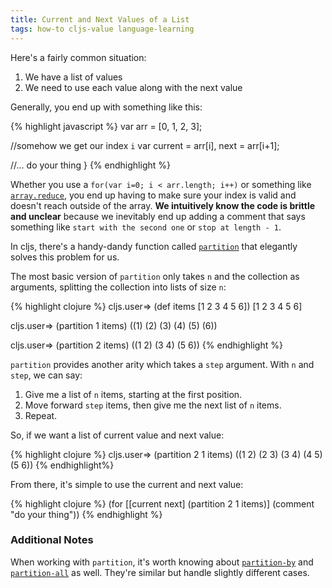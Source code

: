 ```yaml
---
title: Current and Next Values of a List
tags: how-to cljs-value language-learning
---
```


Here's a fairly common situation:

1. We have a list of values
2. We need to use each value along with the next value

Generally, you end up with something like this:

{% highlight javascript %}
  var arr = [0, 1, 2, 3];

  //somehow we get our index `i`
  var current = arr[i],
      next = arr[i+1];

  //... do your thing
}
{% endhighlight %}

Whether you use a `for(var i=0; i < arr.length; i++)` or something like [`array.reduce`][array-reduce], you end up having to make sure your index is valid and doesn't reach outside of the array. **We intuitively know the code is brittle and unclear** because we inevitably end up adding a comment that says something like `start with the second one` or `stop at length - 1`.

In cljs, there's a handy-dandy function called [`partition`][partition] that elegantly solves this problem for us.

The most basic version of `partition` only takes `n` and the collection as arguments, splitting the collection into lists of size `n`:

{% highlight clojure %}
cljs.user=> (def items [1 2 3 4 5 6])
[1 2 3 4 5 6]

cljs.user=> (partition 1 items)
((1) (2) (3) (4) (5) (6))

cljs.user=> (partition 2 items)
((1 2) (3 4) (5 6))
{% endhighlight %}

`partition` provides another arity which takes a `step` argument. With `n` and `step`, we can say:

1. Give me a list of `n` items, starting at the first position.
2. Move forward `step` items, then give me the next list of `n` items.
3. Repeat.

So, if we want a list of current value and next value:

{% highlight clojure %}
cljs.user=> (partition 2 1 items)
((1 2) (2 3) (3 4) (4 5) (5 6))
{% endhighlight%}

From there, it's simple to use the current and next value:

{% highlight clojure %}
(for [[current next] (partition 2 1 items)]
  (comment "do your thing"))
{% endhighlight %}

### Additional Notes

When working with `partition`, it's worth knowing about [`partition-by`][partition-by] and [`partition-all`][partition-all] as well. They're similar but handle slightly different cases.

[array-reduce]: https://developer.mozilla.org/en-US/docs/Web/JavaScript/Reference/Global_Objects/Array/Reduce
[partition]: http://clojure.github.io/clojure/clojure.core-api.html#clojure.core/partition
[partition-by]: http://clojure.github.io/clojure/clojure.core-api.html#clojure.core/partition-by
[partition-all]: http://clojure.github.io/clojure/clojure.core-api.html#clojure.core/partition-all

